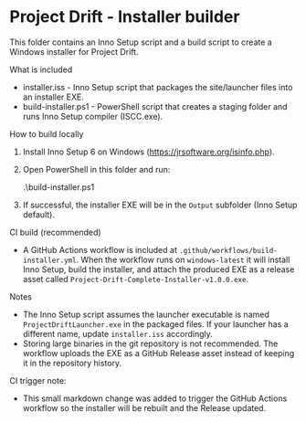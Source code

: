 Project Drift - Installer builder
================================

This folder contains an Inno Setup script and a build script to create a Windows installer for Project Drift.

What is included
- installer.iss       - Inno Setup script that packages the site/launcher files into an installer EXE.
- build-installer.ps1 - PowerShell script that creates a staging folder and runs Inno Setup compiler (ISCC.exe).

How to build locally
1. Install Inno Setup 6 on Windows (https://jrsoftware.org/isinfo.php).
2. Open PowerShell in this folder and run:

   .\build-installer.ps1

3. If successful, the installer EXE will be in the `Output` subfolder (Inno Setup default).

CI build (recommended)
- A GitHub Actions workflow is included at `.github/workflows/build-installer.yml`. When the workflow runs on `windows-latest` it will install Inno Setup, build the installer, and attach the produced EXE as a release asset called `Project-Drift-Complete-Installer-v1.0.0.exe`.

Notes
- The Inno Setup script assumes the launcher executable is named `ProjectDriftLauncher.exe` in the packaged files. If your launcher has a different name, update `installer.iss` accordingly.
- Storing large binaries in the git repository is not recommended. The workflow uploads the EXE as a GitHub Release asset instead of keeping it in the repository history.

CI trigger note:
- This small markdown change was added to trigger the GitHub Actions workflow so the installer will be rebuilt and the Release updated.
